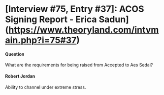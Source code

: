 # [Interview #75, Entry #37]: ACOS Signing Report - Erica Sadun](https://www.theoryland.com/intvmain.php?i=75#37)

#### Question

What are the requirements for being raised from Accepted to Aes Sedai?

#### Robert Jordan

Ability to channel under extreme stress.

